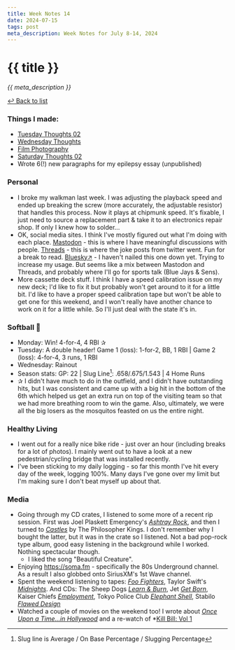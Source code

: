 ```yaml
---
title: Week Notes 14
date: 2024-07-15
tags: post
meta_description: Week Notes for July 8-14, 2024
---
```

<div class="weeknotes">

# {{ title }}

*{{ meta_description }}*

[↩ Back to list](/weeknotes/)

### Things I made:

- [Tuesday Thoughts 02](https://lwgrs.bearblog.dev/tues-thoughts-02/)
- [Wednesday Thoughts](https://lwgrs.bearblog.dev/wednesday-thoughts/)
- [Film Photography](https://lwgrs.bearblog.dev/film-photography/)
- [Saturday Thoughts 02](https://lwgrs.bearblog.dev/saturday-thoughts-02/)
- Wrote 6(!) new paragraphs for my epilepsy essay (unpublished)

### Personal

- I broke my walkman last week. I was adjusting the playback speed and ended up breaking the screw (more accurately, the adjustable resistor) that handles this process. Now it plays at chipmunk speed. It's fixable, I just need to source a replacement part & take it to an electronics repair shop. If only I knew how to solder...
- OK, social media sites. I think I've mostly figured out what I'm doing with each place. [Mastodon](https://ottawa.place/@srgower) - this is where I have meaningful discussions with people. [Threads](https://www.threads.net/@srgower) - this is where the joke posts from twitter went. Fun for a break to read. [Bluesky↗](https://bsky.app/profile/srgower.com) - I haven't nailed this one down yet. Trying to increase my usage. But seems like a mix between Mastodon and Threads, and probably where I'll go for sports talk (Blue Jays & Sens). 
- More cassette deck stuff. I think I have a speed calibration issue on my new deck; I'd like to fix it but probably won't get around to it for a little bit. I'd like to have a proper speed calibration tape but won't be able to get one for this weekend, and I won't really have another chance to work on it for a little while. So I'll just deal with the state it's in.

### Softball &#129358;

- Monday: Win! 4-for-4, 4 RBI &#10032;
- Tuesday: A double header! Game 1 (loss): 1-for-2, BB, 1 RBI | Game 2 (loss): 4-for-4, 3 runs, 1 RBI
- Wednesday: Rainout
- Season stats: GP: 22 | Slug Line[^1]: .658/.675/1.543 | 4 Home Runs 
- &#10032; I didn't have much to do in the outfield, and I didn't have outstanding hits, but I was consistent and came up with a big hit in the bottom of the 6th which helped us get an extra run on top of the visiting team so that we had more breathing room to win the game. Also, ultimately, we were all the big losers as the mosquitos feasted on us the entire night.

### Healthy Living

- I went out for a really nice bike ride - just over an hour (including breaks for a lot of photos). I mainly went out to have a look at a new pedestrian/cycling bridge that was installed recently. 
- I've been sticking to my daily logging - so far this month I've hit every day of the week, logging 100%. Many days I've gone over my limit but I'm making sure I don't beat myself up about that. 

### Media

- Going through my CD crates, I listened to some more of a recent rip session. First was Joel Plaskett Emergency's *[Ashtray Rock](https://joelplaskett.com/products/ashtray-rock-cd)*, and then I turned to *[Castles](https://www.discogs.com/master/2935009-The-Philosopher-Kings-Castles)* by The Philosopher Kings. I don't remember why I bought the latter, but it was in the crate so I listened. Not a bad pop-rock type album, good easy listening in the background while I worked. Nothing spectacular though. 
  - I liked the song "Beautiful Creature". 
- Enjoying https://soma.fm - specifically the 80s Underground channel. As a result I also globbed onto SiriusXM's 1st Wave channel. 
- Spent the weekend listening to tapes: *[Foo Fighters](https://www.discogs.com/master/62100-Foo-Fighters-Foo-Fighters)*, Taylor Swift's *[Midnights](https://www.discogs.com/master/2831825-Taylor-Swift-Midnights)*. And CDs: The Sheep Dogs *[Learn & Burn](https://www.discogs.com/release/3661054-The-Sheepdogs-Learn-Burn)*, Jet *[Get Born](https://www.discogs.com/release/984322-Jet-Get-Born)*, Kaiser Chiefs *[Employment](https://www.discogs.com/release/6453942-Kaiser-Chiefs-Employment)*, Tokyo Police Club *[Elephant Shell](https://www.discogs.com/release/6453942-Kaiser-Chiefs-Employment)*, Stabilo *[Flawed Design](https://www.discogs.com/release/6287099-Stabilo-Happiness-Disaster)* 
- Watched a couple of movies on the weekend too! I wrote about *[Once Upon a Time...in Hollywood](https://letterboxd.com/stephen_g/film/once-upon-a-time-in-hollywood/)* and a re-watch of *[Kill Bill: Vol 1](https://letterboxd.com/stephen_g/film/kill-bill-vol-1/) 

[^1]: Slug line is Average / On Base Percentage / Slugging Percentage 

</div>